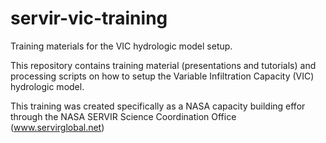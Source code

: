 # servir-vic-training
Training materials for the VIC hydrologic model setup.

This repository contains training material (presentations and tutorials) and processing scripts on how to setup the Variable Infiltration Capacity (VIC) hydrologic model.

This training was created specifically as a NASA capacity building effor through the NASA SERVIR Science Coordination Office (www.servirglobal.net)


